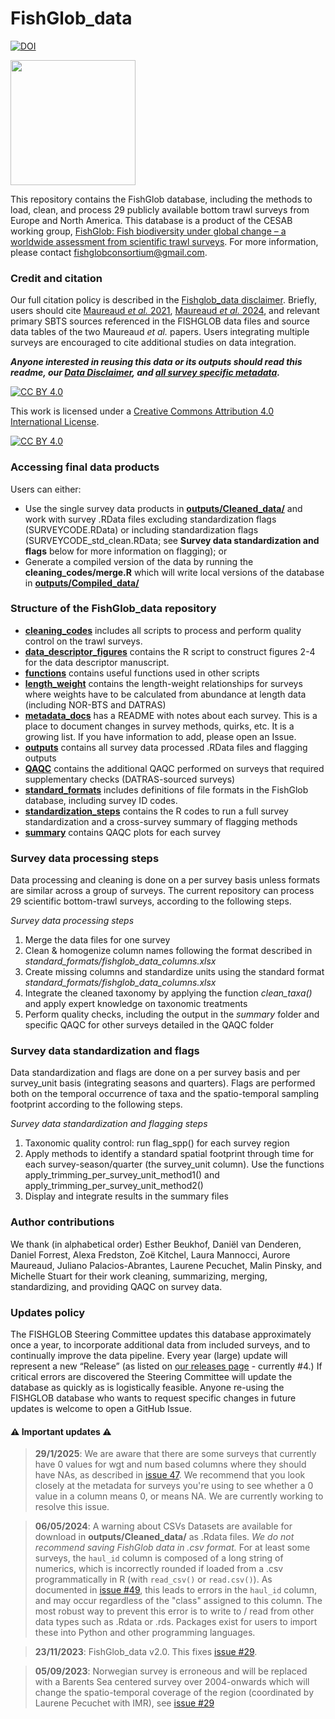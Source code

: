 # FishGlob_data

[![DOI](https://zenodo.org/badge/580133169.svg)](https://zenodo.org/badge/latestdoi/580133169)

<img src ="https://github.com/FishGlob/FishGlob_data/blob/main/fishglob_logo.png" width ="200">

This repository contains the FishGlob database, including the methods to load, clean, and process 29 publicly available bottom trawl surveys from Europe and North America. This database is a product of the CESAB working group, [FishGlob: Fish biodiversity under global change – a worldwide assessment from scientific trawl surveys](https://www.fondationbiodiversite.fr/en/the-frb-in-action/programs-and-projects/le-cesab/fishglob/). For more information, please contact [fishglobconsortium@gmail.com](fishglobconsortium@gmail.com).

### Credit and citation

Our full citation policy is described in the [Fishglob_data disclaimer](https://docs.google.com/document/d/1uiEIcUugCf-dOSvio6hB1r8xFf0sm1Ip2IzjbMu9I4o/). Briefly, users should cite [Maureaud *et al.* 2021](https://doi.org/10.1111/gcb.15404), [Maureaud *et al.* 2024](https://www.nature.com/articles/s41597-023-02866-w), and relevant primary SBTS sources referenced in the FISHGLOB data files and source data tables of the two Maureaud *et al.* papers. Users integrating multiple surveys are encouraged to cite additional studies on data integration. 

***Anyone interested in reusing this data or its outputs should read this readme, our [Data Disclaimer](https://docs.google.com/document/d/1uiEIcUugCf-dOSvio6hB1r8xFf0sm1Ip2IzjbMu9I4o/edit), and [all survey specific metadata](https://github.com/FishGlob/FishGlob_data/tree/main/metadata_docs).***

[![CC BY 4.0][cc-by-shield]][cc-by]

This work is licensed under a
[Creative Commons Attribution 4.0 International License][cc-by].

[![CC BY 4.0][cc-by-image]][cc-by]

[cc-by]: http://creativecommons.org/licenses/by/4.0/
[cc-by-image]: https://i.creativecommons.org/l/by/4.0/88x31.png
[cc-by-shield]: https://img.shields.io/badge/License-CC%20BY%204.0-lightgrey.svg

### Accessing final data products

Users can either:
- Use the single survey data products in **[outputs/Cleaned_data/](https://github.com/fishglob/FishGlob_data/tree/869626af0e7df5c9bb8688673c3a3eb2a016e720/outputs/Cleaned_data)** and work with survey .RData files excluding standardization flags (SURVEYCODE.RData) or including standardization flags (SURVEYCODE_std_clean.RData; see **Survey data standardization and flags** below for more information on flagging); or
- Generate a compiled version of the data by running the **cleaning_codes/merge.R** which will write local versions of the database in **[outputs/Compiled_data/](https://github.com/fishglob/FishGlob_data/blob/869626af0e7df5c9bb8688673c3a3eb2a016e720/cleaning_codes/merge.R)**

### Structure of the FishGlob_data repository

* **[cleaning_codes](https://github.com/fishglob/FishGlob_data/tree/869626af0e7df5c9bb8688673c3a3eb2a016e720/cleaning_codes)** includes all scripts to process and perform quality control on the trawl surveys.
* **[data_descriptor_figures](https://github.com/fishglob/FishGlob_data/tree/869626af0e7df5c9bb8688673c3a3eb2a016e720/data_descriptor_figures)** contains the R script to construct figures 2-4 for the data descriptor manuscript. 
* **[functions](https://github.com/fishglob/FishGlob_data/tree/869626af0e7df5c9bb8688673c3a3eb2a016e720/functions)** contains useful functions used in other scripts
* **[length_weight](https://github.com/fishglob/FishGlob_data/tree/869626af0e7df5c9bb8688673c3a3eb2a016e720/length_weight)** contains the length-weight relationships for surveys where weights have to be calculated from abundance at length data (including NOR-BTS and DATRAS)
* **[metadata_docs](https://github.com/fishglob/FishGlob_data/tree/869626af0e7df5c9bb8688673c3a3eb2a016e720/metadata_docs)** has a README with notes about each survey. This is a place to document changes in survey methods, quirks, etc. It is a growing list. If you have information to add, please open an Issue.
* **[outputs](https://github.com/fishglob/FishGlob_data/tree/869626af0e7df5c9bb8688673c3a3eb2a016e720/outputs)** contains all survey data processed .RData files and flagging outputs
* **[QAQC](https://github.com/fishglob/FishGlob_data/tree/869626af0e7df5c9bb8688673c3a3eb2a016e720/QAQC)** contains the additional QAQC performed on surveys that required supplementary checks (DATRAS-sourced surveys)
* **[standard_formats](https://github.com/fishglob/FishGlob_data/tree/869626af0e7df5c9bb8688673c3a3eb2a016e720/standard_formats)** includes definitions of file formats in the FishGlob database, including survey ID codes.
* **[standardization_steps](https://github.com/fishglob/FishGlob_data/tree/869626af0e7df5c9bb8688673c3a3eb2a016e720/standardization_steps)** contains the R codes to run a full survey standardization and a cross-survey summary of flagging methods
* **[summary](https://github.com/fishglob/FishGlob_data/tree/869626af0e7df5c9bb8688673c3a3eb2a016e720/summary)** contains QAQC plots for each survey

### Survey data processing steps

Data processing and cleaning is done on a per survey basis unless formats are similar across a group of surveys. The current repository can process 29 scientific bottom-trawl surveys, according to the following steps.

*Survey data processing steps*
1. Merge the data files for one survey
2. Clean & homogenize column names following the format described in *standard_formats/fishglob_data_columns.xlsx*
3. Create missing columns and standardize units using the standard format *standard_formats/fishglob_data_columns.xlsx*
4. Integrate the cleaned taxonomy by applying the function *clean_taxa()* and apply expert knowledge on taxonomic treatments
5. Perform quality checks, including the output in the *summary* folder and specific QAQC for other surveys detailed in the QAQC folder

### Survey data standardization and flags

Data standardization and flags are done on a per survey basis and per survey_unit basis (integrating seasons and quarters). Flags are performed both on the temporal occurrence of taxa and the spatio-temporal sampling footprint according to the following steps.

*Survey data standardization and flagging steps*
1. Taxonomic quality control: run flag_spp() for each survey region
2. Apply methods to identify a standard spatial footprint through time for each survey-season/quarter (the survey_unit column). Use the functions apply_trimming_per_survey_unit_method1() and apply_trimming_per_survey_unit_method2() 
3. Display and integrate results in the summary files

### Author contributions
We thank (in alphabetical order) Esther Beukhof, Daniël van Denderen, Daniel Forrest, Alexa Fredston, Zoë Kitchel, Laura Mannocci, Aurore Maureaud, Juliano Palacios-Abrantes, Laurene Pecuchet, Malin Pinsky, and Michelle Stuart for their work cleaning, summarizing, merging, standardizing, and providing QAQC on survey data.

### Updates policy

The FISHGLOB Steering Committee updates this database approximately once a year, to incorporate additional data from included surveys, and to continually improve the data pipeline. Every year (large) update will represent a new “Release” (as listed on [our releases page](https://github.com/AquaAuma/FishGlob_data/releases) - currently #4.) If critical errors are discovered the Steering Committee will update the database as quickly as is logistically feasible. Anyone re-using the FISHGLOB database who wants to request specific changes in future updates is welcome to open a GitHub Issue. 

#### :warning: Important updates :warning:

> **29/1/2025**: We are aware that there are some surveys that currently have 0 values for wgt and num based columns where they should have NAs, as described in [issue 47](https://github.com/AquaAuma/FishGlob_data/issues/47). We recommend that you look closely at the metadata for surveys you're using to see whether a 0 value in a column means 0, or means NA. We are currently working to resolve this issue.

> **06/05/2024**: A warning about CSVs
Datasets are available for download in **outputs/Cleaned_data/** as .Rdata files. *We do not recommend saving FishGlob data in .csv format.* For at least some surveys, the `haul_id` column is composed of a long string of numerics, which is incorrectly rounded if loaded from a .csv programmatically in R (with `read_csv()` or `read.csv()`). As documented in [issue #49](https://github.com/AquaAuma/FishGlob_data/issues/49), this leads to errors in the `haul_id` column, and may occur regardless of the "class" assigned to this column. The most robust way to prevent this error is to write to / read from other data types such as .Rdata or .rds. Packages exist for users to import these into Python and other programming languages. 

> **23/11/2023**: FishGlob_data v2.0. This fixes [issue #29](https://github.com/AquaAuma/FishGlob_data/issues/29).

> **05/09/2023**: Norwegian survey is erroneous and will be replaced with a Barents Sea centered survey over 2004-onwards which will change the spatio-temporal coverage of the region (coordinated by Laurene Pecuchet with IMR), see [issue #29](https://github.com/AquaAuma/FishGlob_data/issues/29)
